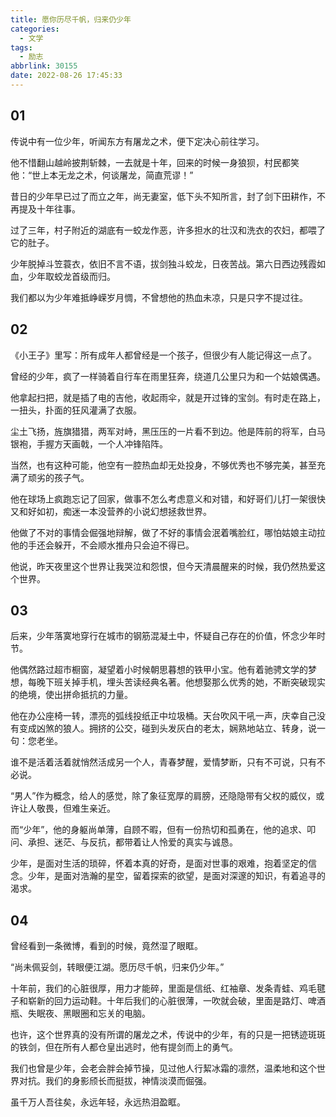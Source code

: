 ```yaml
---
title: 愿你历尽千帆，归来仍少年
categories:
  - 文学
tags:
  - 励志
abbrlink: 30155
date: 2022-08-26 17:45:33
---
```


## 01

传说中有一位少年，听闻东方有屠龙之术，便下定决心前往学习。

他不惜翻山越岭披荆斩棘，一去就是十年，回来的时候一身狼狈，村民都笑他：“世上本无龙之术，何谈屠龙，简直荒谬！”

昔日的少年早已过了而立之年，尚无妻室，低下头不知所言，封了剑下田耕作，不再提及十年往事。

过了三年，村子附近的湖底有一蛟龙作恶，许多担水的壮汉和洗衣的农妇，都喂了它的肚子。

少年脱掉斗笠蓑衣，依旧不言不语，拔剑独斗蛟龙，日夜苦战。第六日西边残霞如血，少年取蛟龙首级而归。

我们都以为少年难抵峥嵘岁月惆，不曾想他的热血未凉，只是只字不提过往。

## 02

《小王子》里写：所有成年人都曾经是一个孩子，但很少有人能记得这一点了。

曾经的少年，疯了一样骑着自行车在雨里狂奔，绕道几公里只为和一个姑娘偶遇。

他拿起扫把，就是插了电的吉他，收起雨伞，就是开过锋的宝剑。有时走在路上，一扭头，扑面的狂风灌满了衣服。

尘土飞扬，旌旗猎猎，两军对峙，黑压压的一片看不到边。他是阵前的将军，白马银袍，手握方天画戟，一个人冲锋陷阵。

当然，也有这种可能，他空有一腔热血却无处投身，不够优秀也不够完美，甚至充满了顽劣的孩子气。

他在球场上疯跑忘记了回家，做事不怎么考虑意义和对错，和好哥们儿打一架很快又和好如初，痴迷一本没营养的小说幻想拯救世界。

他做了不对的事情会倔强地辩解，做了不好的事情会泯着嘴脸红，哪怕姑娘主动拉他的手还会躲开，不会顺水推舟只会迫不得已。

他说，昨天夜里这个世界让我哭泣和怨恨，但今天清晨醒来的时候，我仍然热爱这个世界。

## 03

后来，少年落寞地穿行在城市的钢筋混凝土中，怀疑自己存在的价值，怀念少年时节。

他偶然路过超市橱窗，凝望着小时候朝思暮想的铁甲小宝。他有着驰骋文学的梦想，每晚下班关掉手机，埋头苦读经典名著。他想娶那么优秀的她，不断突破现实的绝境，使出拼命抵抗的力量。

他在办公座椅一转，漂亮的弧线投纸正中垃圾桶。天台吹风干吼一声，庆幸自己没有变成凶煞的狼人。拥挤的公交，碰到头发灰白的老太，娴熟地站立、转身，说一句：您老坐。

谁不是活着活着就悄然活成另一个人，青春梦醒，爱情梦断，只有不可说，只有不必说。

“男人”作为概念，给人的感觉，除了象征宽厚的肩膀，还隐隐带有父权的威仪，或许让人敬畏，但难生亲近。

而“少年”，他的身躯尚单薄，自顾不暇，但有一份热切和孤勇在，他的追求、叩问、承担、迷茫、与反抗，都带着让人怜爱的真实与诚恳。

少年，是面对生活的琐碎，怀着本真的好奇，是面对世事的艰难，抱着坚定的信念。少年，是面对浩瀚的星空，留着探索的欲望，是面对深邃的知识，有着追寻的渴求。

## 04

曾经看到一条微博，看到的时候，竟然湿了眼眶。

“尚未佩妥剑，转眼便江湖。愿历尽千帆，归来仍少年。”

十年前，我们的心脏很厚，用力才能碎，里面是信纸、红袖章、发条青蛙、鸡毛毽子和崭新的回力运动鞋。十年后我们的心脏很薄，一吹就会破，里面是路灯、啤酒瓶、失眠夜、黑眼圈和忘关的电脑。

也许，这个世界真的没有所谓的屠龙之术，传说中的少年，有的只是一把锈迹斑斑的铁剑，但在所有人都仓皇出逃时，他有提剑而上的勇气。

我们也曾是少年，会老会胖会掉节操，见过他人行絜冰霜的凛然，温柔地和这个世界对抗。我们的身影颀长而挺拔，神情淡漠而倔强。

虽千万人吾往矣，永远年轻，永远热泪盈眶。